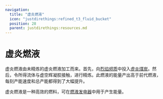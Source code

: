 ```yaml
---
navigation:
  title: "虚炎燃液"
  icon: "justdirethings:refined_t3_fluid_bucket"
  position: 28
  parent: justdirethings:resources.md
---
```


# 虚炎燃液

虚炎燃液由未精炼的虚炎燃液加工而来。首先，向[烈焰烬质](./res_refined_fuel_t2.md)中投入[虚炎煤炭](./res_coal_t3.md)。然后，令所得流体与虚空辉凝胶接触，进行精炼。此燃液的能量产出高于前代燃液，每刻产能速度和总产能都得到了大幅提升。

虚炎燃液是一种高效的燃料，可在[燃液发电器](./mach_generatorfluidt1.md)中用于产生能量。

